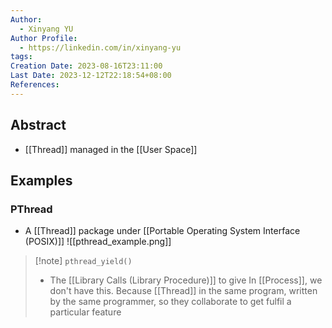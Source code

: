 ```yaml
---
Author:
  - Xinyang YU
Author Profile:
  - https://linkedin.com/in/xinyang-yu
tags: 
Creation Date: 2023-08-16T23:11:00
Last Date: 2023-12-12T22:18:54+08:00
References: 
---
```

## Abstract
- [[Thread]] managed in the [[User Space]]


## Examples
### PThread
- A [[Thread]] package under [[Portable Operating System Interface (POSIX)]]
![[pthread_example.png]]

>[!note] ``pthread_yield()``
>- The [[Library Calls (Library Procedure)]] to give 
>In [[Process]], we don't have this. Because [[Thread]] in the same program, written by the same programmer, so they collaborate to get fulfil a particular feature

